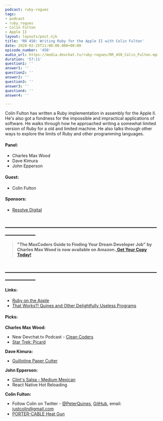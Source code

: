 ```yaml
---
podcast: ruby-rogues
tags:
- podcast
- ruby_rogues
- Colin Fulton
- Apple II
layout: layouts/post.njk
title: 'RR 450: Writing Ruby for the Apple II with Colin Fulton'
date: 2020-02-25T11:00:00.000+00:00
episode_number: '450'
audio_url: https://media.devchat.tv/ruby-rogues/RR_450_Colin_Fulton.mp3
duration: '57:11'
question1: ''
answer1: ''
question2: ''
answer2: ''
question3: ''
answer3: ''
question4: ''
answer4: ''

---
```

Colin Fulton has written a Ruby implementation in assembly for the Apple II. He's also got a fondness for the impossible and impractical applications of software. He walks through how he approached writing a somewhat limited version of Ruby for a old and limited machine. He also talks through other ways to explore the limits of Ruby and other programming languages.

#### **Panel:**

* Charles Max Wood
* Dave Kimura
* John Epperson

#### **Guest:**

* Colin Fulton

#### **Sponsors:**

* [Resolve Digital](https://resolve.digital/?utm_source=rubyrogues&utm_medium=podcast&utm_campaign=rubyrogues&utm_term=sponsored-ads-ruby&utm_content=20200212-sponsor-pod-rr)

## **____________________________________________________________**

> **"The MaxCoders Guide to Finding Your Dream Developer Job" by Charles Max Wood is now available on Amazon.**[ **Get Your Copy Today!**](https://www.amazon.com/gp/product/B081MBL5C9/ref=as_li_ss_tl?ie=UTF8&linkCode=sl1&tag=devchattv-20&linkId=9d61363241636e2546ef46abba198746&language=en_US)

## **____________________________________________________________**

#### **Links:**

* [Ruby on the Apple](https://www.youtube.com/watch?v=M7LEf7-W12k&list=PLE7tQUdRKcyZDE8nFrKaqkpd-XK4huygU&index=7)
* [That Works?! Quines and Other Delightfully Useless Programs](https://www.youtube.com/watch?v=DC-bjR6WeaM&feature=youtu.be)

#### **Picks:**

**Charles Max Wood:**

* New Devchat.tv Podcast - [Clean Coders](https://devchat.tv/clean-coders/)
* [Star Trek: Picard](https://www.imdb.com/title/tt8806524/)

**Dave Kimura:**

* [Guillotine Paper Cutter](https://www.amazon.com/Swingline-Trimmer-Guillotine-Capacity-ClassicCut/dp/B016LDV41S)

**John Epperson:**

* [Clint's Salsa - Medium Mexican](https://www.walmart.com/ip/Clint-s-Salsa-Medium-Mexican-Case-of-6-16-oz/775283500)
* React Native Hot Reloading

**Colin Fulton:**

* Follow Colin on Twitter - [@PeterQuines](https://twitter.com/peterquines?lang=en),  [GitHub](https://github.com/justcolin), email: justcolin@gmail.com
* [PORTER-CABLE Heat Gun](https://www.amazon.com/PORTER-CABLE-PC1500HG-1500-Watt-Heat-Gun/dp/B004Q04X44/ref=sr_1_7?keywords=heat+gun&qid=1580927846&sr=8-7)